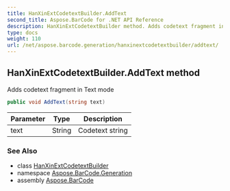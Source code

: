```yaml
---
title: HanXinExtCodetextBuilder.AddText
second_title: Aspose.BarCode for .NET API Reference
description: HanXinExtCodetextBuilder method. Adds codetext fragment in Text mode
type: docs
weight: 110
url: /net/aspose.barcode.generation/hanxinextcodetextbuilder/addtext/
---
```

## HanXinExtCodetextBuilder.AddText method

Adds codetext fragment in Text mode

```csharp
public void AddText(string text)
```

| Parameter | Type | Description |
| --- | --- | --- |
| text | String | Codetext string |

### See Also

* class [HanXinExtCodetextBuilder](../)
* namespace [Aspose.BarCode.Generation](../../../aspose.barcode.generation/)
* assembly [Aspose.BarCode](../../../)


